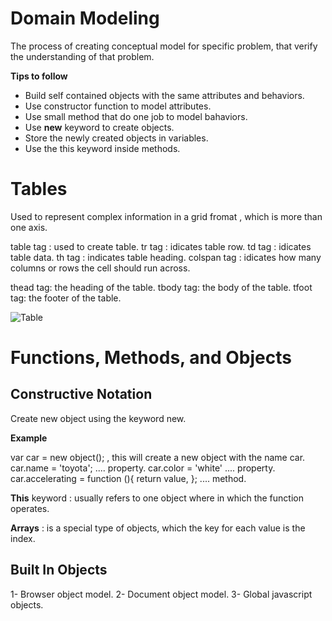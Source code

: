 # Domain Modeling

The process of creating conceptual model for specific problem, that verify the understanding of that problem.

**Tips to follow**

* Build self contained objects with the same attributes and behaviors.
* Use constructor function to model attributes.
* Use small method that do one job to model bahaviors.
* Use **new** keyword to create objects.
* Store the newly created objects in variables.
* Use the this keyword inside methods.


# Tables 

Used to represent complex information in a grid fromat , which is more than one axis.

table tag : used to create table.
tr tag : idicates table row.
td tag : idicates table data.
th tag : indicates table heading.
colspan tag : idicates how many columns or rows the cell should run across.

thead tag: the heading of the table. 
tbody tag: the body of the table.
tfoot tag: the footer of the table.

![Table](https://assets.hongkiat.com/uploads/html-table-building-30-beautiful-examples-and-useful-javascripts/table-jquery-snippets.jpg)


# Functions, Methods, and Objects

## Constructive Notation

Create new object using the keyword new.

**Example**

var car = new object(); , this will create a new object with the name car.
car.name = 'toyota'; .... property.
car.color = 'white' .... property.
car.accelerating = function (){
      return value,
}; .... method.


**This** keyword : usually refers to one object where in which the function operates.

**Arrays** : is a special type of objects, which the key for each value is the index.

## Built In Objects 

1- Browser object model.
2- Document object model.
3- Global javascript objects.

